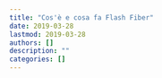 ```yaml
---
title: "Cos'è e cosa fa Flash Fiber"
date: 2019-03-28
lastmod: 2019-03-28
authors: []
description: ""
categories: []
---
```


